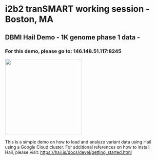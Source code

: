 # i2b2 tranSMART working session - Boston, MA
## DBMI Hail Demo - 1K genome phase 1 data - 
### For this demo, please go to: **146.148.51.117:8245**

<img src="https://hail.is/docs/devel/hail-logo-cropped.png" width= "250px">

This is a simple demo on how to load and analyze variant data using Hail using a Google Cloud cluster.
For additional references on how to install Hail, please visit: https://hail.is/docs/devel/getting_started.html


